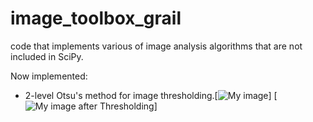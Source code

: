 image_toolbox_grail
===================

code that implements various of image analysis algorithms that are not included in SciPy.

Now implemented: 
  * 2-level Otsu's method for image thresholding.[![My image](/blob/master/me.png)]  [![My image after Thresholding](/blob/master/me_otsu.png)]